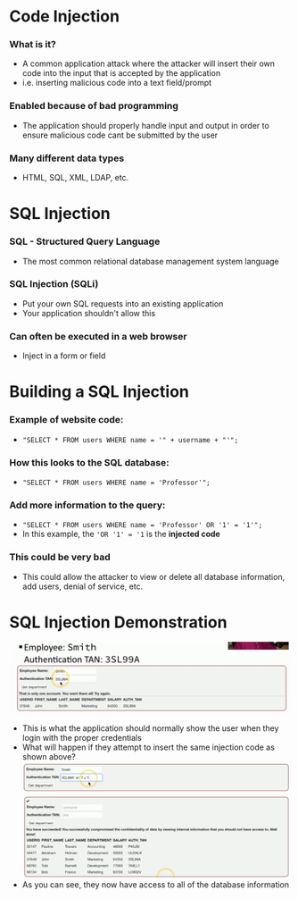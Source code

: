 # Code Injection
### What is it?
- A common application attack where the attacker will insert their own code into the input that is accepted by the application
- i.e. inserting malicious code into a text field/prompt
### Enabled because of bad programming
- The application should properly handle input and output in order to ensure malicious code cant be submitted by the user
### Many different data types
- HTML, SQL, XML, LDAP, etc.
# SQL Injection
### SQL - Structured Query Language
- The most common relational database management system language
### SQL Injection (SQLi)
- Put your own SQL requests into an existing application
- Your application shouldn't allow this
### Can often be executed in a web browser
- Inject in a form or field
# Building a SQL Injection
### Example of website code:
- `"SELECT * FROM users WHERE name = '" + username + "'";`
### How this looks to the SQL database:
- `"SELECT * FROM users WHERE name = 'Professor'";`
### Add more information to the query:
- `"SELECT * FROM users WHERE name = 'Professor' OR '1' = '1'";`
- In this example, the  `'OR '1' = '1` is the **injected code**
### This could be very bad
- This could allow the attacker to view or delete all database information, add users, denial of service, etc.
# SQL Injection Demonstration
![](attachments/161db32f4370700b519f647d12286822.png)
- This is what the application should normally show the user when they login with the proper credentials
- What will happen if they attempt to insert the same injection code as shown above?
![](attachments/a98c21fd2864d579871e0787b26b9820.png)
![](attachments/b339347a8b0f1e3ccb5570ea7bb87b76.png)
- As you can see, they now have access to all of the database information